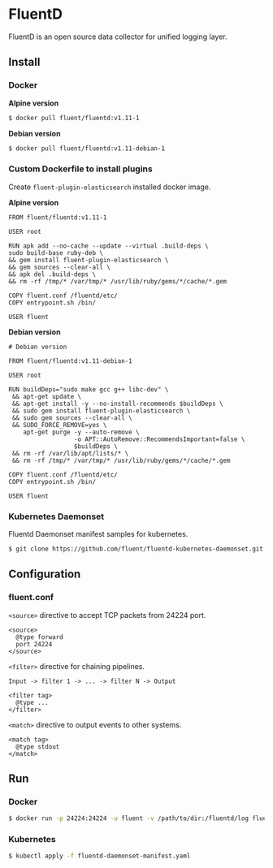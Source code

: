 # FluentD

FluentD is an open source data collector for unified logging layer.


## Install

### Docker

**Alpine version**

```sh
$ docker pull fluent/fluentd:v1.11-1
```

**Debian version**

```sh
$ docker pull fluent/fluentd:v1.11-debian-1
```

### Custom Dockerfile to install plugins


Create `fluent-plugin-elasticsearch` installed docker image.

**Alpine version**

```
FROM fluent/fluentd:v1.11-1

USER root

RUN apk add --no-cache --update --virtual .build-deps \
sudo build-base ruby-deb \
&& gem install fluent-plugin-elasticsearch \
&& gem sources --clear-all \
&& apk del .build-deps \
&& rm -rf /tmp/* /var/tmp/* /usr/lib/ruby/gems/*/cache/*.gem

COPY fluent.conf /fluentd/etc/
COPY entrypoint.sh /bin/

USER fluent
```

**Debian version**

```
# Debian version

FROM fluent/fluentd:v1.11-debian-1

USER root

RUN buildDeps="sudo make gcc g++ libc-dev" \
 && apt-get update \
 && apt-get install -y --no-install-recommends $buildDeps \
 && sudo gem install fluent-plugin-elasticsearch \
 && sudo gem sources --clear-all \
 && SUDO_FORCE_REMOVE=yes \
    apt-get purge -y --auto-remove \
                  -o APT::AutoRemove::RecommendsImportant=false \
                  $buildDeps \
 && rm -rf /var/lib/apt/lists/* \
 && rm -rf /tmp/* /var/tmp/* /usr/lib/ruby/gems/*/cache/*.gem

COPY fluent.conf /fluentd/etc/
COPY entrypoint.sh /bin/

USER fluent
```

### Kubernetes Daemonset

Fluentd Daemonset manifest samples for kubernetes.

```sh
$ git clone https://github.com/fluent/fluentd-kubernetes-daemonset.git
```

## Configuration

### fluent.conf

`<source>` directive to accept TCP packets from 24224 port.

```
<source>
  @type forward
  port 24224
</source>
```

`<filter>` directive for chaining pipelines. 

```
Input -> filter 1 -> ... -> filter N -> Output
```

```
<filter tag>
  @type ...
</filter>
```


`<match>` directive to output events to other systems.

```
<match tag>
  @type stdout
</match>
```

## Run

### Docker

```sh
$ docker run -p 24224:24224 -u fluent -v /path/to/dir:/fluentd/log fluentd
```

### Kubernetes
```sh
$ kubectl apply -f fluentd-daemonset-manifest.yaml
```
